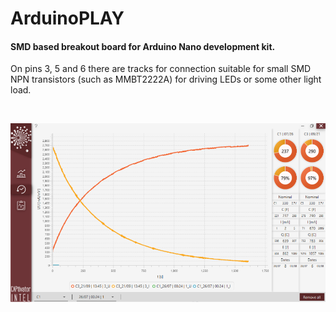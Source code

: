 # ArduinoPLAY
<h4>SMD based breakout board for Arduino Nano development kit.</h4>

On pins 3, 5 and 6 there are tracks for connection suitable for small SMD NPN transistors (such as MMBT2222A) for driving LEDs or some other light load.

<br>

![alt text](https://raw.githubusercontent.com/Nikolichnik/CAPtivatorINTEL/master/resources/screenshot2.png)
